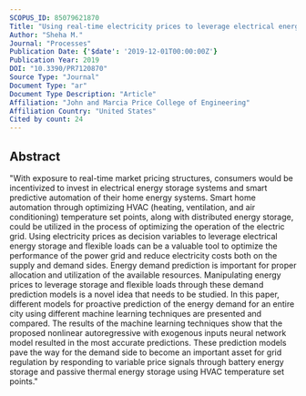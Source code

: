 ```yaml
---
SCOPUS_ID: 85079621870
Title: "Using real-time electricity prices to leverage electrical energy storage and flexible loads in a smart grid environment utilizing machine learning techniques"
Author: "Sheha M."
Journal: "Processes"
Publication Date: {'$date': '2019-12-01T00:00:00Z'}
Publication Year: 2019
DOI: "10.3390/PR7120870"
Source Type: "Journal"
Document Type: "ar"
Document Type Description: "Article"
Affiliation: "John and Marcia Price College of Engineering"
Affiliation Country: "United States"
Cited by count: 24
---
```


## Abstract
"With exposure to real-time market pricing structures, consumers would be incentivized to invest in electrical energy storage systems and smart predictive automation of their home energy systems. Smart home automation through optimizing HVAC (heating, ventilation, and air conditioning) temperature set points, along with distributed energy storage, could be utilized in the process of optimizing the operation of the electric grid. Using electricity prices as decision variables to leverage electrical energy storage and flexible loads can be a valuable tool to optimize the performance of the power grid and reduce electricity costs both on the supply and demand sides. Energy demand prediction is important for proper allocation and utilization of the available resources. Manipulating energy prices to leverage storage and flexible loads through these demand prediction models is a novel idea that needs to be studied. In this paper, different models for proactive prediction of the energy demand for an entire city using different machine learning techniques are presented and compared. The results of the machine learning techniques show that the proposed nonlinear autoregressive with exogenous inputs neural network model resulted in the most accurate predictions. These prediction models pave the way for the demand side to become an important asset for grid regulation by responding to variable price signals through battery energy storage and passive thermal energy storage using HVAC temperature set points."
